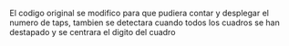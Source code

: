 El codigo original se modifico para que pudiera contar y desplegar el numero de taps, tambien se detectara cuando todos los cuadros se han destapado y se centrara el digito del cuadro 

